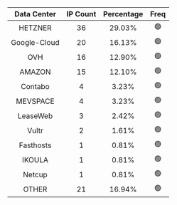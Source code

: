 | Data Center | IP Count | Percentage | Freq |
|:------------:|:--------:|:-----------:|:-----:|
| HETZNER | 36 | 29.03% | 🟢 |
| Google-Cloud | 20 | 16.13% | 🟢 |
| OVH | 16 | 12.90% | 🟢 |
| AMAZON | 15 | 12.10% | 🟢 |
| Contabo | 4 | 3.23% | 🟢 |
| MEVSPACE | 4 | 3.23% | 🟢 |
| LeaseWeb | 3 | 2.42% | 🟢 |
| Vultr | 2 | 1.61% | 🟢 |
| Fasthosts | 1 | 0.81% | 🟢 |
| IKOULA | 1 | 0.81% | 🟢 |
| Netcup | 1 | 0.81% | 🟢 |
| OTHER | 21 | 16.94% | 🟢 |